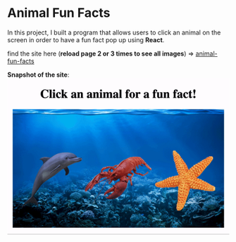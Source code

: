 # Animal Fun Facts

In this project, I built a program that allows users to click an animal on the screen in order to have a fun fact pop up using **React**.

find the site here  (**reload page 2 or 3 times to see all images**) => [animal-fun-facts](https://realgordon.github.io/animal-fun-facts/)

**Snapshot of the site**:
![plot](images/react_jsx_project_preview.gif)
